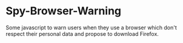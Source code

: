 # Spy-Browser-Warning
Some javascript to warn users when they use a browser which don't respect their personal data and propose to download Firefox.
